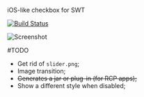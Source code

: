 ﻿iOS-like checkbox for SWT

[![Build Status](https://secure.travis-ci.org/germantech/ios-widgets.png?branch=master)](http://travis-ci.org/germantech/ios-widgets)

![Screenshot](http://i.imgur.com/6lSlG.png)

#TODO

* Get rid of `slider.png`;  
* Image transition;  
* ~~Generates a jar or plug-in (for RCP apps);~~    
* Show a different style when disabled;  
